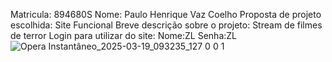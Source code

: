 Matricula: 894680S 
Nome: Paulo Henrique Vaz Coelho
Proposta de projeto escolhida: Site Funcional
Breve descrição sobre o projeto: Stream de filmes de terror
Login para utilizar do site: Nome:ZL Senha:ZL
![Opera Instantâneo_2025-03-19_093235_127 0 0 1](https://github.com/user-attachments/assets/7e4fd1a4-e03d-464a-ba04-895bd0f8383c)
